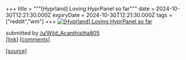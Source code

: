 +++
title = """[Hyprland] Loving HyprPanel so far"""
date = 2024-10-30T12:21:30.000Z
expiryDate = 2024-10-30T12:21:30.000Z
tags = ["reddit","wm"]
+++
[![[Hyprland] Loving HyprPanel so far](https://preview.redd.it/4kdl1f66zvxd1.jpeg?width=640&crop=smart&auto=webp&s=7bdba51453e024ecf1e85c85418cfdf2044b397c "[Hyprland] Loving HyprPanel so far")](https://www.reddit.com/r/unixporn/comments/1gfl6qo/hyprland_loving_hyprpanel_so_far/)

submitted by [/u/Wild\_Acanthisitta805](https://www.reddit.com/user/Wild_Acanthisitta805)  
[\[link\]](https://i.redd.it/4kdl1f66zvxd1.jpeg) [\[comments\]](https://www.reddit.com/r/unixporn/comments/1gfl6qo/hyprland_loving_hyprpanel_so_far/)

[[source]](https://www.reddit.com/r/unixporn/comments/1gfl6qo/hyprland_loving_hyprpanel_so_far/)
